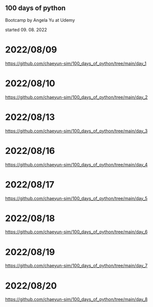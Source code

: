 ## 100 days of python
Bootcamp by Angela Yu at Udemy

started 09. 08. 2022

# 2022/08/09
https://github.com/chaeyun-sim/100_days_of_python/tree/main/day_1

# 2022/08/10
https://github.com/chaeyun-sim/100_days_of_python/tree/main/day_2

# 2022/08/13
https://github.com/chaeyun-sim/100_days_of_python/tree/main/day_3

# 2022/08/16
https://github.com/chaeyun-sim/100_days_of_python/tree/main/day_4

# 2022/08/17
https://github.com/chaeyun-sim/100_days_of_python/tree/main/day_5

# 2022/08/18
https://github.com/chaeyun-sim/100_days_of_python/tree/main/day_6

# 2022/08/19
https://github.com/chaeyun-sim/100_days_of_python/tree/main/day_7

# 2022/08/20
https://github.com/chaeyun-sim/100_days_of_python/tree/main/day_8

